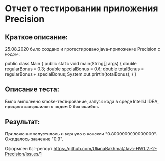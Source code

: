 # Отчет о тестировании приложения Precision

## Краткое описание:

25.08.2020 было создано и протестировано java-приложение Precision с кодом:

public class Main {
    public static void main(String[] args) {
        double regularBonus = 0.3;
        double specialBonus = 0.6;
        double totalBonus = regularBonus + specialBonus;
        System.out.println(totalBonus);
    }
}

## Описание теста:

Было выполнено smoke-тестирование, запуск кода в среде IntelliJ IDEA, процесс завершился с кодом 0 без ошибок.

## Результат:

Приложение запустилось и вернуло в консоли "0.8999999999999999". Ожидалось значение "0.9".

Оформлен баг-репорт https://github.com/UlianaBakhmat/Java-HW1.2.-2-Precision/issues/1
